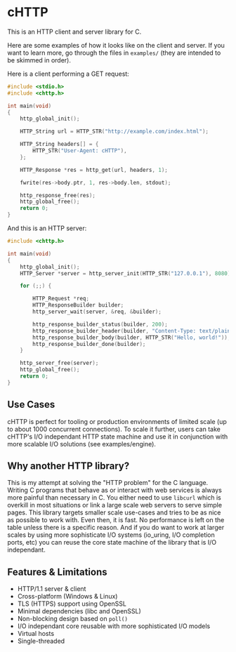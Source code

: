 # cHTTP

This is an HTTP client and server library for C.

Here are some examples of how it looks like on the client and server. If you want to learn more, go through the files in `examples/` (they are intended to be skimmed in order).

Here is a client performing a GET request:
```c
#include <stdio.h>
#include <chttp.h>

int main(void)
{
    http_global_init();

    HTTP_String url = HTTP_STR("http://example.com/index.html");

    HTTP_String headers[] = {
        HTTP_STR("User-Agent: cHTTP"),
    };

    HTTP_Response *res = http_get(url, headers, 1);

    fwrite(res->body.ptr, 1, res->body.len, stdout);

    http_response_free(res);
    http_global_free();
    return 0;
}
```

And this is an HTTP server:
```c
#include <chttp.h>

int main(void)
{
    http_global_init();
    HTTP_Server *server = http_server_init(HTTP_STR("127.0.0.1"), 8080);

    for (;;) {

        HTTP_Request *req;
        HTTP_ResponseBuilder builder;
        http_server_wait(server, &req, &builder);

        http_response_builder_status(builder, 200);
        http_response_builder_header(builder, "Content-Type: text/plain");
        http_response_builder_body(builder, HTTP_STR("Hello, world!"));
        http_response_builder_done(builder);
    }

    http_server_free(server);
    http_global_free();
    return 0;
}
```

## Use Cases

cHTTP is perfect for tooling or production environments of limited scale (up to about 1000 concurrent connections). To scale it further, users can take cHTTP's I/O independant HTTP state machine and use it in conjunction with more scalable I/O solutions (see examples/engine).

## Why another HTTP library?

This is my attempt at solving the "HTTP problem" for the C language. Writing C programs that behave as or interact with web services is always more painful than necessary in C. You either need to use `libcurl` which is overkill in most situations or link a large scale web servers to serve simple pages. This library targets smaller scale use-cases and tries to be as nice as possible to work with. Even then, it is fast. No performance is left on the table unless there is a specific reason. And if you do want to work at larger scales by using more sophisticate I/O systems (io_uring, I/O completion ports, etc) you can reuse the core state machine of the library that is I/O independant.

## Features & Limitations
* HTTP/1.1 server & client
* Cross-platform (Windows & Linux)
* TLS (HTTPS) support using OpenSSL
* Minimal dependencies (libc and OpenSSL)
* Non-blocking design based on `poll()`
* I/O independant core reusable with more sophisticated I/O models
* Virtual hosts
* Single-threaded
